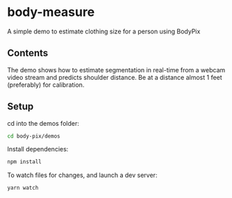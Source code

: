 # body-measure
A simple demo to estimate clothing size for a person using BodyPix

## Contents

The demo shows how to estimate segmentation in real-time from a webcam video stream and predicts shoulder distance.
Be at a distance almost 1 feet (preferably) for calibration.

## Setup

cd into the demos folder:

```sh
cd body-pix/demos
```

Install dependencies:

```sh
npm install
```

To watch files for changes, and launch a dev server:

```sh
yarn watch
```